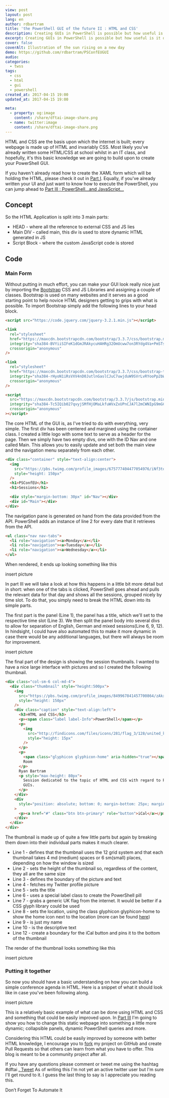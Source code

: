 ```yaml
---
view: post
layout: post
lang: en
author: rdbartram
title: 'the PowerShell GUI of the future II : HTML and CSS'
description: Creating GUIs in PowerShell is possible but how useful is it day to day
excerpt: Creating GUIs in PowerShell is possible but how useful is it day to day
cover: false
coverAlt: Illustration of the sun rising on a new day
demo: https://github.com/rdbartram/PSConfEUGUI
audio:
categories:
  - twss
tags:
  - css
  - html
  - gui
  - powershell
created_at: 2017-04-15 19:00
updated_at: 2017-04-15 19:00

meta:
  - property: og:image
    content: /share/dftai-image-share.png
  - name: twitter:image
    content: /share/dftai-image-share.png
---
```


HTML and CSS are the basis upon which the internet is built; every webpage is made up of HTML and invariably CSS. Most likely you've already written some HTML/CSS at school whilst in an IT class, and hopefully, it's this basic knowledge we are going to build upon to create your PowerShell GUI.

If you haven't already read how to create the XAML form which will be holding the HTML, please check it out in [Part I](ps-gui-future-1). Equally, if you've already written your UI and just want to know how to execute the PowerShell, you can jump ahead to [Part III : PowerShell...and JavaScript...](ps-gui-future-3)

## Concept

So the HTML Application is split into 3 main parts:

- HEAD - where all the reference to external CSS and JS lies
- Main DIV - called main, this div is used to store dynamic HTML generated in JS
- Script Block - where the custom JavaScript code is stored

## Code

### Main Form

Without putting in much effort, you can make your GUI look really nice just by importing the [Bootstrap](http://getbootstrap.com/) CSS and JS Libraries and assigning a couple of classes. Bootstrap is used on many websites and it serves as a good starting point to help novice HTML designers getting to grips with what is possible. To import Bootstrap simply add the following lines to your head block.

```html
<script src="https://code.jquery.com/jquery-3.2.1.min.js"></script>

<link
  rel="stylesheet"
  href="https://maxcdn.bootstrapcdn.com/bootstrap/3.3.7/css/bootstrap.min.css"
  integrity="sha384-BVYiiSIFeK1dGmJRAkycuHAHRg32OmUcww7on3RYdg4Va+PmSTsz/K68vbdEjh4u"
  crossorigin="anonymous"
/>

<link
  rel="stylesheet"
  href="https://maxcdn.bootstrapcdn.com/bootstrap/3.3.7/css/bootstrap-theme.min.css"
  integrity="sha384-rHyoN1iRsVXV4nD0JutlnGaslCJuC7uwjduW9SVrLvRYooPp2bWYgmgJQIXwl/Sp"
  crossorigin="anonymous"
/>

<script
  src="https://maxcdn.bootstrapcdn.com/bootstrap/3.3.7/js/bootstrap.min.js"
  integrity="sha384-Tc5IQib027qvyjSMfHjOMaLkfuWVxZxUPnCJA7l2mCWNIpG9mGCD8wGNIcPD7Txa"
  crossorigin="anonymous"
></script>
```

The core HTML of the GUI is, as I've tried to do with everything, very simple. The first div has been centered and margined using the container class. I created a little logo with some text to serve as a header for the page. Then we simply have two empty divs, one with the ID Nav and one called Main. This allows you to easily update and set both the main view and the navigation menu separately from each other.

```html
<div class="container" style="text-align:center">
  <img
    src="https://pbs.twimg.com/profile_images/675777404477054976/iNf3tqcS.jpg"
    style="height: 150px"
  />
  <h1>PSConfEU</h1>
  <h1>Sessions</h1>

  <div style="margin-bottom: 30px" id="Nav"></div>
  <div id="Main"></div>
</div>
```

The navigation pane is generated on hand from the data provided from the API. PowerShell adds an instance of line 2 for every date that it retrieves from the API.

```html
<ul class="nav nav-tabs">
  <li role="navigation"><a>Monday</a></li>
  <li role="navigation"><a>Tuesday</a></li>
  <li role="navigation"><a>Wednesday</a></li>
</ul>
```

When rendered, it ends up looking something like this

insert picture

In part III we will take a look at how this happens in a little bit more detail but in short: when one of the tabs is clicked, PowerShell goes ahead and pulls the relevant data for that day and shows all the sessions, grouped nicely by time slot. To do that, you simply need to break the HTML down into its simple parts.

The first part is the panel (Line 1), the panel has a title, which we'll set to the respective time slot (Line 3). We then split the panel body into several divs to allow for separation of English, German and mixed sessions(Line 6, 9, 12). In hindsight, I could have also automated this to make it more dynamic in case there would be any additional languages, but there will always be room for improvement.

insert picture

The final part of the design is showing the session thumbnails. I wanted to have a nice large interface with pictures and so I created the following thumbnail.

```html
<div class="col-sm-6 col-md-4">
  <div class="thumbnail" style="height:500px">
    <img
      src="https://pbs.twimg.com/profile_images/849967841457700864/zAkxxpxI.jpg"
      style="height: 150px"
    />
    <div class="caption" style="text-align:left">
      <h3>HTML and CSS</h3>
      <p><span class="label label-Info">PowerShell</span></p>
      <p>
        <img
          src="http://findicons.com/files/icons/281/flag_3/128/united_kingdom_flag.png"
          style="height: 15px"
        />
      </p>
      <p>
        <span class="glyphicon glyphicon-home" aria-hidden="true"></span> DFTAI
        Room
      </p>
      Ryan Bartram
      <p style="max-height: 80px">
        Session dedicated to the topic of HTML and CSS with regard to PowerShell
        GUIs.
      </p>
    </div>
    <div
      style="position: absolute; bottom: 0; margin-bottom: 25px; margin-left: 10px"
    >
      <p><a href="#" class="btn btn-primary" role="button">iCal</a></p>
    </div>
  </div>
</div>
```

The thumbnail is made up of quite a few little parts but again by breaking them down into their individual parts makes it much clearer.

- Line 1 - defines that the thumbnail uses the 12 grid system and that each thumbnail takes 4 md (medium) spaces or 6 sm(small) places, depending on how the window is sized
- Line 2 - sets the height of the thumbnail so, regardless of the content, they all are the same size
- Line 3 - defines the boundary of the picture and text
- Line 4 - fetches my Twitter profile picture
- Line 5 - sets the title
- Line 6 - uses a special label class to create the PowerShell pill
- Line 7 - grabs a generic UK flag from the internet. It would be better if a CSS glyph library could be used
- Line 8 - sets the location, using the class glyphicon glyphicon-home to show the home icon next to the location (more can be found [here](http://getbootstrap.com/components/#glyphicons))
- Line 9 - is just my name
- Line 10 - is the descriptive text
- Line 12 - create a boundary for the iCal button and pins it to the bottom of the thumbnail

The render of the thumbnail looks something like this

insert picture

### Putting it together

So now you should have a basic understanding on how you can build a simple conference agenda in HTML. Here is a snippet of what it should look like in case you've been following along.

insert picture

This is a relatively basic example of what can be done using HTML and CSS and something that could be easily improved upon. In [Part III](ps-gui-future-3) I'm going to show you how to change this static webpage into something a little more dynamic; collapsible panels, dynamic PowerShell queries and more.

Considering this HTML could be easily improved by someone with better HTML knowledge, I encourage you to [fork](https://github.com/rdbartram/PSConfEUGUI/fork) my project on GitHub and create Pull Requests so that others can learn from what you have to offer. This blog is meant to be a community project after all.

If you have any questions please comment or tweet me using the hashtag #dftai [. Tweet](https://twitter.com/intent/tweet?text=#DFTAI) As of writing this I'm not yet an active twitter user but I'm sure I'll get round to it. I guess the last thing to say is I appreciate you reading this.

Don’t Forget To Automate It
